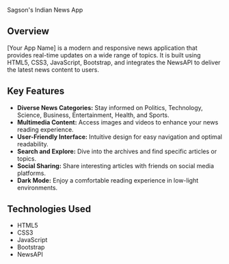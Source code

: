Sagson's Indian News App

## Overview

[Your App Name] is a modern and responsive news application that provides real-time updates on a wide range of topics. It is built using HTML5, CSS3, JavaScript, Bootstrap, and integrates the NewsAPI to deliver the latest news content to users.

## Key Features
- **Diverse News Categories:** Stay informed on Politics, Technology, Science, Business, Entertainment, Health, and Sports.
- **Multimedia Content:** Access images and videos to enhance your news reading experience.
- **User-Friendly Interface:** Intuitive design for easy navigation and optimal readability.
- **Search and Explore:** Dive into the archives and find specific articles or topics.
- **Social Sharing:** Share interesting articles with friends on social media platforms.
- **Dark Mode:** Enjoy a comfortable reading experience in low-light environments.

## Technologies Used

- HTML5
- CSS3
- JavaScript
- Bootstrap
- NewsAPI
